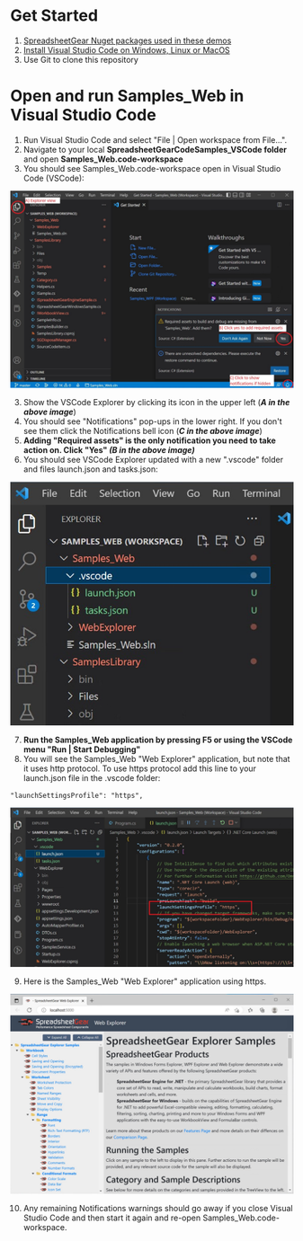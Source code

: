 # Get Started #
  1. [SpreadsheetGear Nuget packages used in these demos](https://github.com/tracktownsoftware/SpreadsheetGearCodeSamples_VSCode#get-started)
  2. [Install Visual Studio Code on Windows, Linux or MacOS](https://github.com/tracktownsoftware/SpreadsheetGearCodeSamples_VSCode#visual-studio-code-installation)
  3. Use Git to clone this repository

# Open and run Samples_Web in Visual Studio Code #
1. Run Visual Studio Code and select "File | Open workspace from File...".
2. Navigate to your local **SpreadsheetGearCodeSamples_VSCode folder** and open **Samples_Web.code-workspace**
3. You should see Samples_Web.code-workspace open in Visual Studio Code (VSCode):

![Image](images/WebCodeSamplesFirstOpen_v2.jpg)

3. Show the VSCode Explorer by clicking its icon in the upper left (***A in the above image***)
4. You should see "Notifications" pop-ups in the lower right. If you don't see them click the Notifications bell icon (***C in the above image***)
5. **Adding "Required assets" is the only notification you need to take action on. Click "Yes" *(B in the above image)***
6. You should see VSCode Explorer updated with a new ".vscode" folder and files launch.json and tasks.json:
 
![Image](images/WebCodeExplorerUpdated.jpg)

7. **Run the Samples_Web application by pressing F5 or using the VSCode menu "Run | Start Debugging"**
8. You will see the Samples_Web "Web Explorer" application, but note that it uses http protocol. To use https protocol add this line to your launch.json file in the .vscode folder:
```
"launchSettingsProfile": "https",
```
![Image](images/WebCodeSamplesHttpsSetting.jpg)

9. Here is the Samples_Web "Web Explorer" application using https.

![Image](images/WebCodeSamplesExplorerHttps_v2.jpg)

10. Any remaining Notifications warnings should go away if you close Visual Studio Code and then start it again and re-open Samples_Web.code-workspace.



